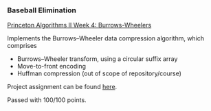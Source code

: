 ### Baseball Elimination

[Princeton Algorithms II Week 4: Burrows-Wheelers](https://www.coursera.org/learn/algorithms-part2/home/week/5)

Implements the Burrows–Wheeler data compression algorithm, which comprises
- Burrows–Wheeler transform, using a circular suffix array
- Move-to-front encoding
- Huffman compression (out of scope of repository/course)

Project assignment can be found [here](https://coursera.cs.princeton.edu/algs4/assignments/burrows/specification.php).

Passed with 100/100 points.